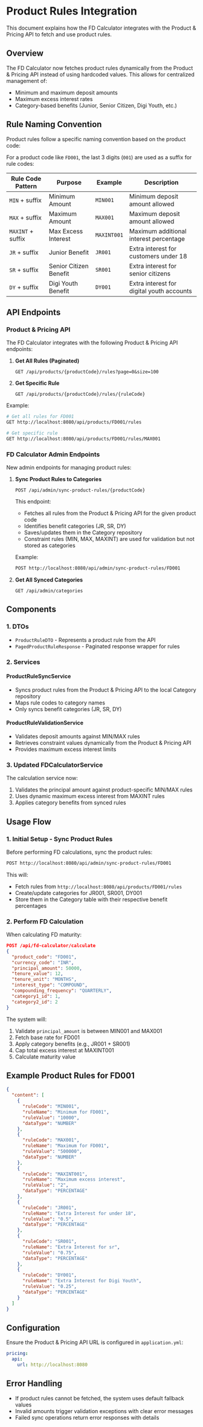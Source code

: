 # Product Rules Integration

This document explains how the FD Calculator integrates with the Product & Pricing API to fetch and use product rules.

## Overview

The FD Calculator now fetches product rules dynamically from the Product & Pricing API instead of using hardcoded values. This allows for centralized management of:

- Minimum and maximum deposit amounts
- Maximum excess interest rates
- Category-based benefits (Junior, Senior Citizen, Digi Youth, etc.)

## Rule Naming Convention

Product rules follow a specific naming convention based on the product code:

For a product code like `FD001`, the last 3 digits (`001`) are used as a suffix for rule codes:

| Rule Code Pattern | Purpose | Example | Description |
|------------------|---------|---------|-------------|
| `MIN` + suffix | Minimum Amount | `MIN001` | Minimum deposit amount allowed |
| `MAX` + suffix | Maximum Amount | `MAX001` | Maximum deposit amount allowed |
| `MAXINT` + suffix | Max Excess Interest | `MAXINT001` | Maximum additional interest percentage |
| `JR` + suffix | Junior Benefit | `JR001` | Extra interest for customers under 18 |
| `SR` + suffix | Senior Citizen Benefit | `SR001` | Extra interest for senior citizens |
| `DY` + suffix | Digi Youth Benefit | `DY001` | Extra interest for digital youth accounts |

## API Endpoints

### Product & Pricing API

The FD Calculator integrates with the following Product & Pricing API endpoints:

1. **Get All Rules (Paginated)**
   ```
   GET /api/products/{productCode}/rules?page=0&size=100
   ```

2. **Get Specific Rule**
   ```
   GET /api/products/{productCode}/rules/{ruleCode}
   ```

Example:
```bash
# Get all rules for FD001
GET http://localhost:8080/api/products/FD001/rules

# Get specific rule
GET http://localhost:8080/api/products/FD001/rules/MAX001
```

### FD Calculator Admin Endpoints

New admin endpoints for managing product rules:

1. **Sync Product Rules to Categories**
   ```
   POST /api/admin/sync-product-rules/{productCode}
   ```
   
   This endpoint:
   - Fetches all rules from the Product & Pricing API for the given product code
   - Identifies benefit categories (JR, SR, DY)
   - Saves/updates them in the Category repository
   - Constraint rules (MIN, MAX, MAXINT) are used for validation but not stored as categories

   Example:
   ```bash
   POST http://localhost:8080/api/admin/sync-product-rules/FD001
   ```

2. **Get All Synced Categories**
   ```
   GET /api/admin/categories
   ```

## Components

### 1. DTOs

- `ProductRuleDTO` - Represents a product rule from the API
- `PagedProductRuleResponse` - Paginated response wrapper for rules

### 2. Services

#### ProductRuleSyncService
- Syncs product rules from the Product & Pricing API to the local Category repository
- Maps rule codes to category names
- Only syncs benefit categories (JR, SR, DY)

#### ProductRuleValidationService
- Validates deposit amounts against MIN/MAX rules
- Retrieves constraint values dynamically from the Product & Pricing API
- Provides maximum excess interest limits

### 3. Updated FDCalculatorService

The calculation service now:
1. Validates the principal amount against product-specific MIN/MAX rules
2. Uses dynamic maximum excess interest from MAXINT rules
3. Applies category benefits from synced rules

## Usage Flow

### 1. Initial Setup - Sync Product Rules

Before performing FD calculations, sync the product rules:

```bash
POST http://localhost:8080/api/admin/sync-product-rules/FD001
```

This will:
- Fetch rules from `http://localhost:8080/api/products/FD001/rules`
- Create/update categories for JR001, SR001, DY001
- Store them in the Category table with their respective benefit percentages

### 2. Perform FD Calculation

When calculating FD maturity:

```json
POST /api/fd-calculator/calculate
{
  "product_code": "FD001",
  "currency_code": "INR",
  "principal_amount": 50000,
  "tenure_value": 12,
  "tenure_unit": "MONTHS",
  "interest_type": "COMPOUND",
  "compounding_frequency": "QUARTERLY",
  "category1_id": 1,
  "category2_id": 2
}
```

The system will:
1. Validate `principal_amount` is between MIN001 and MAX001
2. Fetch base rate for FD001
3. Apply category benefits (e.g., JR001 + SR001)
4. Cap total excess interest at MAXINT001
5. Calculate maturity value

## Example Product Rules for FD001

```json
{
  "content": [
    {
      "ruleCode": "MIN001",
      "ruleName": "Minimum for FD001",
      "ruleValue": "10000",
      "dataType": "NUMBER"
    },
    {
      "ruleCode": "MAX001",
      "ruleName": "Maximum for FD001",
      "ruleValue": "500000",
      "dataType": "NUMBER"
    },
    {
      "ruleCode": "MAXINT001",
      "ruleName": "Maximum excess interest",
      "ruleValue": "2",
      "dataType": "PERCENTAGE"
    },
    {
      "ruleCode": "JR001",
      "ruleName": "Extra Interest for under 18",
      "ruleValue": "0.5",
      "dataType": "PERCENTAGE"
    },
    {
      "ruleCode": "SR001",
      "ruleName": "Extra Interest for sr",
      "ruleValue": "0.75",
      "dataType": "PERCENTAGE"
    },
    {
      "ruleCode": "DY001",
      "ruleName": "Extra Interest for Digi Youth",
      "ruleValue": "0.25",
      "dataType": "PERCENTAGE"
    }
  ]
}
```

## Configuration

Ensure the Product & Pricing API URL is configured in `application.yml`:

```yaml
pricing:
  api:
    url: http://localhost:8080
```

## Error Handling

- If product rules cannot be fetched, the system uses default fallback values
- Invalid amounts trigger validation exceptions with clear error messages
- Failed sync operations return error responses with details
